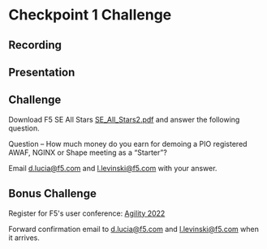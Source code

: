 # Checkpoint 1 Challenge

## Recording



## Presentation



## Challenge

Download F5 SE All Stars [SE_All_Stars2.pdf](https://github.com/F5ChannelSE/stc/files/6865684/SE_All_Stars2.pdf) and answer the following question. 

Question – How much money do you earn for demoing a PIO registered AWAF, NGINX or Shape meeting as a “Starter”?

Email d.lucia@f5.com and l.levinski@f5.com with your answer.

## Bonus Challenge
Register for F5's user conference: [Agility 2022](www.linktoagility.com) 

Forward confirmation email to d.lucia@f5.com and l.levinski@f5.com when it arrives.
